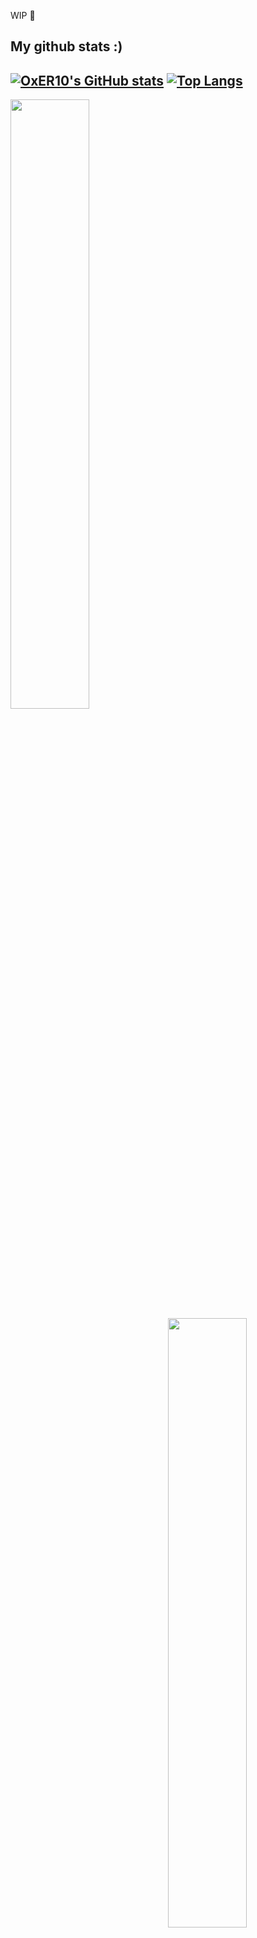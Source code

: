 WIP 👋

My github stats :)
-
[![OxER10's GitHub stats](https://github-readme-stats.vercel.app/api?username=OxER10&icons=true&theme=shadow_green)](https://github.com/anuraghazra/github-readme-stats)
[![Top Langs](https://github-readme-stats.vercel.app/api/top-langs/?username=OxER10)](https://github.com/anuraghazra/github-readme-stats)
-
<a href="https://github.com/anuraghazra/github-readme-stats">
  <img height=50% align="left" src="https://github-readme-stats.vercel.app/api?username=OxER10&theme=chartreuse-dark" />
</a>
<a href="https://github.com/anuraghazra/convoychat">
  <img height=50% align="right" src="https://github-readme-stats.vercel.app/api/top-langs?username=OxER10&theme=chartreuse-dark&layout=compact&langs_count=8&card_width=320" />
</a>
